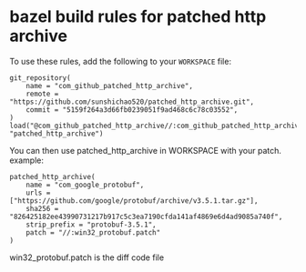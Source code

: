 # bazel build rules for patched http archive

To use these rules, add the following to your `WORKSPACE` file:

```bazel
git_repository(
    name = "com_github_patched_http_archive",
    remote = "https://github.com/sunshichao520/patched_http_archive.git",
    commit = "5159f264a3d66fb0239051f9ad468c6c78c03552",
)
load("@com_github_patched_http_archive//:com_github_patched_http_archive.bzl", "patched_http_archive")
```

You can then use patched_http_archive in WORKSPACE with your patch.
example:
```bazel
patched_http_archive(
    name = "com_google_protobuf",
    urls = ["https://github.com/google/protobuf/archive/v3.5.1.tar.gz"],
    sha256 = "826425182ee43990731217b917c5c3ea7190cfda141af4869e6d4ad9085a740f",
    strip_prefix = "protobuf-3.5.1",
    patch = "//:win32_protobuf.patch"
)
```
win32_protobuf.patch is the diff code file
